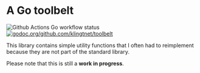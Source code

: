 # A Go toolbelt

![Github Actions Go workflow status](https://github.com/klingtnet/toolbelt/workflows/Go/badge.svg)
[![godoc.org/github.com/klingtnet/toolbelt](https://img.shields.io/badge/godoc-latest-blue)](https://godoc.org/github.com/klingtnet/toolbelt)

This library contains simple utility functions that I often had to reimplement because they are not part of the standard library.

Please note that this is still a **work in progress**.
